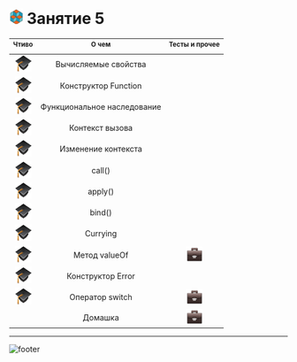 [footer]: https://github.com/garevna/js-course/raw/master/images/a-level-ico.png?raw=true
[hw-30]: https://raw.githubusercontent.com/garevna/a-level-js-lessons/master/ico/briefcase-30.png
[ico25]: https://raw.githubusercontent.com/garevna/a-level-js-lessons/master/ico/a-level-25.png
[study]: https://github.com/garevna/a-level-js-lessons/blob/master/ico/study-30.png?raw=true
[cap-30]: https://raw.githubusercontent.com/garevna/a-level-js-lessons/master/ico/coffee-30.png

[exersises]: https://docs.google.com/forms/d/e/1FAIpQLSf-i0cr7AEXzSJrggqS1AgZz-OBW5ES-l_ntO1R4Q7XZqZaEw/viewform

# ![ico25] Занятие 5

| <sup>Чтиво</sup> | <sup>О чем</sup> | <sup>Тесты и прочее</sup> |
|:-:|:-:|:-:|
| [![study]](../md/get-and-set.md)| Вычисляемые свойства |  |
| [![study]](../md/Function-constructor.md)| Конструктор Function |  |
| [![study]](../md/Function-inheritance.md)| Функциональное наследование |  |
| [![study]](../md/Function-context.md)| Контекст вызова |  |
| [![study]](../md/Function-context-changing.md)| Изменение контекста |  |
| [![study]](../md/Function-call.md)| call() |  |
| [![study]](../md/Function-apply.md)| apply() |  |
| [![study]](../md/Function-bind.md)| bind() |  |
| [![study]](../md/Function-currying.md) | Currying |  |
| [![study]](../md/valueOf.md) | Метод valueOf | [![hw-30]](https://garevna.github.io/js-quiz/#valueOf) |
| [![study]](../md/Error.md) | Конструктор Error |  |
| [![study]](../md/switch.md) | Оператор switch | [![hw-30]](https://garevna.github.io/js-quiz/#switch) |
|  | Домашка | [![hw-30]](../md/hw-05.md) |

_________________________________________________________________________

![footer]
